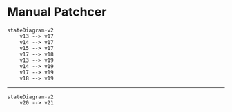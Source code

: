 # Manual Patchcer

```mermaid
stateDiagram-v2
    v13 --> v17
    v14 --> v17
    v15 --> v17
    v17 --> v18
    v13 --> v19
    v14 --> v19
    v17 --> v19
    v18 --> v19
```

---

```mermaid
stateDiagram-v2
    v20 --> v21
```
